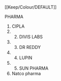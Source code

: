[[Keep/Colour/DEFAULT]] 

PHARMA

1. CIPLA
2. 2. DIVIS LABS
3. 3. DR REDDY
4. 4. LUPIN
5. 5. SUN PHARMA
6. Natco pharma
